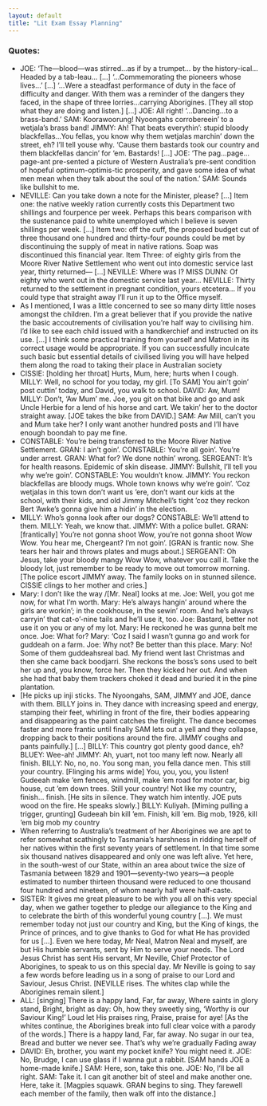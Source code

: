 ```yaml
---
layout: default
title: "Lit Exam Essay Planning"
---
```


### Quotes:
- JOE: ‘The—blood—was stirred…as if by a trumpet… by the history-ical…Headed by a tab-leau… \[…] ‘…Commemorating the pioneers whose lives…’ \[…] ‘…Were a steadfast performance of duty in the face of difficulty and danger. With them was a reminder of the dangers they faced, in the shape of three lorries…carrying Aborigines. \[They all stop what they are doing and listen.] \[…] JOE: All right! ‘…Dancing…to a brass-band.’ SAM: Koorawoorung! Nyoongahs corrobereein’ to a wetjala’s brass band! JIMMY: Ah! That beats everythin’: stupid bloody blackfellas…You fellas, you know why them wetjalas marchin’ down the street, eh? I’ll tell youse why. ‘Cause them bastards took our country and them blackfellas dancin’ for ‘em. Bastards! […] JOE: ‘The pag…page…page-ant pre-sented a picture of Western Australia’s pre-sent condition of hopeful optimum-optimis-tic prosperity, and gave some idea of what men mean when they talk about the soul of the nation.’ SAM: Sounds like bullshit to me.
- NEVILLE: Can you take down a note for the Minister, please? \[…] Item one: the native weekly ration currently costs this Department two shillings and fourpence per week. Perhaps this bears comparison with the sustenance paid to white unemployed which I believe is seven shillings per week. \[…] Item two: off the cuff, the proposed budget cut of three thousand one hundred and thirty-four pounds could be met by discontinuing the supply of meat in native rations. Soap was discontinued this financial year. Item Three: of eighty girls from the Moore River Native Settlement who went out into domestic service last year, thirty returned— \[…] NEVILLE: Where was I? MISS DUNN: Of eighty who went out in the domestic service last year… NEVILLE: Thirty returned to the settlement in pregnant condition, yours etcetera… If you could type that straight away I’ll run it up to the Office myself.
- As I mentioned, I was a little concerned to see so many dirty little noses amongst the children. I’m a great believer that if you provide the native the basic accoutrements of civilisation you’re half way to civilising him. I’d like to see each child issued with a handkerchief and instructed on its use. \[…] I think some practical training from yourself and Matron in its correct usage would be appropriate. If you can successfully inculcate such basic but essential details of civilised living you will have helped them along the road to taking their place in Australian society
- CISSIE: \[holding her throat] Hurts, Mum, here; hurts when I cough. MILLY: Well, no school for you today, my girl. \[To SAM] You ain’t goin’ post cuttin’ today, and David, you walk to school. DAVID: Aw, Mum! MILLY: Don’t, ‘Aw Mum’ me. Joe, you git on that bike and go and ask Uncle Herbie for a lend of his horse and cart. We takin’ her to the doctor straight away. \[JOE takes the bike from DAVID.] SAM: Aw Mill, can’t you and Mum take her? I only want another hundred posts and I’ll have enough boondah to pay me fine.
- CONSTABLE: You’re being transferred to the Moore River Native Settlement. GRAN: I ain’t goin’. CONSTABLE: You’re all goin’. You’re under arrest. GRAN: What for? We done nothin’ wrong. SERGEANT: It’s for health reasons. Epidemic of skin disease. JIMMY: Bullshit, I’ll tell you why we’re goin’. CONSTABLE: You wouldn’t know. JIMMY: You reckon blackfellas are bloody mugs. Whole town knows why we’re goin’. ‘Coz wetjalas in this town don’t want us ’ere, don’t want our kids at the school, with their kids, and old Jimmy Mitchell’s tight ’coz they reckon Bert ’Awke’s gonna give him a hidin’ in the election.
- MILLY: Who’s gonna look after our dogs? CONSTABLE: We’ll attend to them. MILLY: Yeah, we know that. JIMMY: With a police bullet. GRAN: \[frantically] You’re not gonna shoot Wow, you’re not gonna shoot Wow Wow. You hear me, Chergeant? I’m not goin’. \[GRAN is frantic now. She tears her hair and throws plates and mugs about.] SERGEANT: Oh Jesus, take your bloody mangy Wow Wow, whatever you call it. Take the bloody lot, just remember to be ready to move out tomorrow morning. \[The police escort JIMMY away. The family looks on in stunned silence. CISSIE clings to her mother and cries.]
- Mary: I don’t like the way /[Mr. Neal] looks at me. Joe: Well, you got me now, for what I’m worth. Mary: He’s always hangin’ around where the girls are workin’; in the cookhouse, in the sewin’ room. And he’s always carryin’ that cat-o’-nine tails and he’ll use it, too. Joe: Bastard, better not use it on you or any of my lot. Mary: He reckoned he was gunna belt me once. Joe: What for? Mary: ‘Coz I said I wasn’t gunna go and work for guddeah on a farm. Joe: Why not? Be better than this place. Mary: No! Some of them guddeahsreal bad. My friend went last Christmas and then she came back boodjarri. She reckons the boss’s sons used to belt her up and, you know, force her. Then they kicked her out. And when she had that baby them trackers choked it dead and buried it in the pine plantation.
- \[He picks up inji sticks. The Nyoongahs, SAM, JIMMY and JOE, dance with them. BILLY joins in. They dance with increasing speed and energy, stamping their feet, whirling in front of the fire, their bodies appearing and disappearing as the paint catches the firelight. The dance becomes faster and more frantic until finally SAM lets out a yell and they collapse, dropping back to their positions around the fire. JIMMY coughs and pants painfully.] […] BILLY: This country got plenty good dance, eh? BLUEY: Wee-ah! JIMMY: Ah, yuart, not too many left now. Nearly all finish. BILLY: No, no, no. You song man, you fella dance men. This still your country. \[Flinging his arms wide] You, you, you, you listen! Gudeeah make ’em fences, windmill, make ’em road for motor car, big house, cut ’em down trees. Still your country! Not like my country, finish… finish. \[He sits in silence. They watch him intently. JOE puts wood on the fire. He speaks slowly.] BILLY: Kuliyah. [Miming pulling a trigger, grunting] Gudeeah bin kill ’em. Finish, kill ’em. Big mob, 1926, kill ’em big mob my country
- When referring to Australia’s treatment of her Aborigines we are apt to refer somewhat scathingly to Tasmania’s harshness in ridding herself of her natives within the first seventy years of settlement. In that time some six thousand natives disappeared and only one was left alive. Yet here, in the south-west of our State, within an area about twice the size of Tasmania between 1829 and 1901—seventy-two years—a people estimated to number thirteen thousand were reduced to one thousand four hundred and nineteen, of whom nearly half were half-caste.
- SISTER: It gives me great pleasure to be with you all on this very special day, when we gather together to pledge our allegiance to the King and to celebrate the birth of this wonderful young country \[…]. We must remember today not just our country and King, but the King of kings, the Prince of princes, and to give thanks to God for what He has provided for us \[…]. Even we here today, Mr Neal, Matron Neal and myself, are but His humble servants, sent by Him to serve your needs. The Lord Jesus Christ has sent His servant, Mr Neville, Chief Protector of Aborigines, to speak to us on this special day. Mr Neville is going to say a few words before leading us in a song of praise to our Lord and Saviour, Jesus Christ. \[NEVILLE rises. The whites clap while the Aborigines remain silent.]
- ALL: \[singing] There is a happy land, Far, far away, Where saints in glory stand, Bright, bright as day: Oh, how they sweetly sing, ‘Worthy is our Saviour King!’ Loud let His praises ring, Praise, praise for aye! \[As the whites continue, the Aborigines break into full clear voice with a parody of the words.] There is a happy land, Far, far away. No sugar in our tea, Bread and butter we never see. That’s why we’re gradually Fading away
- DAVID: Eh, brother, you want my pocket knife? You might need it. JOE: No, Brudge, I can use glass if I wanna gut a rabbit. \[SAM hands JOE a home-made knife.] SAM: Here, son, take this one. JOE: No, I’ll be all right. SAM: Take it. I can git another bit of steel and make another one. Here, take it. \[Magpies squawk. GRAN begins to sing. They farewell each member of the family, then walk off into the distance.]
